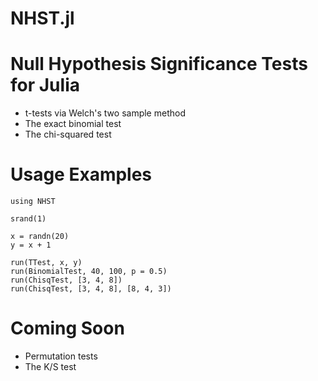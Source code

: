 NHST.jl
=======

# Null Hypothesis Significance Tests for Julia

* t-tests via Welch's two sample method
* The exact binomial test
* The chi-squared test

# Usage Examples

    using NHST

    srand(1)

    x = randn(20)
    y = x + 1

    run(TTest, x, y)
    run(BinomialTest, 40, 100, p = 0.5)
	run(ChisqTest, [3, 4, 8])
	run(ChisqTest, [3, 4, 8], [8, 4, 3])

# Coming Soon

* Permutation tests
* The K/S test
